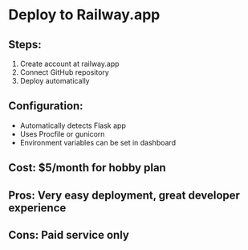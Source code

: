 # Deploy to Railway.app

## Steps:
1. Create account at railway.app
2. Connect GitHub repository
3. Deploy automatically

## Configuration:
- Automatically detects Flask app
- Uses Procfile or gunicorn
- Environment variables can be set in dashboard

## Cost: $5/month for hobby plan
## Pros: Very easy deployment, great developer experience
## Cons: Paid service only
